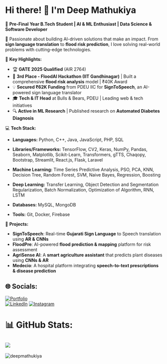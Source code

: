 # Hi there! 👋 I'm Deep Mathukiya  

🚀 **Pre-Final Year B.Tech Student | AI & ML Enthusiast | Data Science & Software Developer**  

🎯 Passionate about building AI-driven solutions that make an impact. From **sign language translation** to **flood risk prediction**, I love solving real-world problems with cutting-edge technologies.  

📌 **Key Highlights:**  
- 🏆 **GATE 2025 Qualified** (AIR 2764)  
- 🏅 **3rd Place - FloodAI Hackathon (IIT Gandhinagar)** | Built a comprehensive **flood risk analysis** model | ₹40K Award  
- 💡 **Secured ₹62K Funding** from PDEU IIC for **SignToSpeech**, an AI-powered sign language translator  
- 🎓 **Tech & IT Head** at Bulls & Bears, PDEU | Leading web & tech initiatives  
- 🔍 **Active in ML Research** | Published research on **Automated Diabetes Diagnosis**  

💻 **Tech Stack:**  
- **Languages:** Python, C++, Java, JavaScript, PHP, SQL  
- **Libraries/Frameworks:** TensorFlow, CV2, Keras, NumPy, Pandas, Seaborn, Matplotlib, Scikit-Learn, Transformers, gTTS, Chaqopy, Bootstrap, Streamlit, React.js, Flask, Laravel  
- **Machine Learning:** Time Series Predictive Analysis, PSO, PCA, KNN, Decision Tree, Random Forest, SVM, Naive Bayes, Regression, Boosting
- **Deep Learning:** Transfer Learning, Object Detection and Segmentation Regularization, Batch Normalization, Optimization of Algorithm, RNN, LSTM 

- **Databases:** MySQL, MongoDB  
- **Tools:** Git, Docker, Firebase  

🔬 **Projects:**  
- **SignToSpeech**: Real-time **Gujarati Sign Language** to Speech translation using **AR & CNNs**  
- **FloodPre**: AI-powered **flood prediction & mapping** platform for risk assessment  
- **AgriSense AI**: A **smart agriculture assistant** that predicts plant diseases using **CNNs & AR**  
- **Medecio**: A hospital platform integrating **speech-to-text prescriptions & disease prediction**  


## 🌐 Socials:
[![Portfolio](https://img.shields.io/badge/Portfolio-Visit-orange?logo=google-chrome)](https://deepmportfolio.web.app)  
[![LinkedIn](https://img.shields.io/badge/LinkedIn-%230077B5.svg?logo=linkedin&logoColor=white)](https://linkedin.com/in/deepmathukiya) 
[![Instagram](https://img.shields.io/badge/Instagram-%23E4405F.svg?logo=Instagram&logoColor=white)](https://instagram.com/deepsmathukiya) 


# 📊 GitHub Stats:
![](https://github-readme-stats.vercel.app/api/top-langs/?username=DeepMathukiya&theme=dark&hide_border=false&include_all_commits=true&count_private=false&layout=compact)
---
<p align="left"> <img src="https://komarev.com/ghpvc/?username=DeepMathukiya&label=Profile%20views&color=0e75b6&style=flat" alt="deepmathukiya" /> </p>

